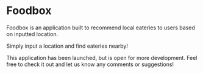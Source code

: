 Foodbox
==============

Foodbox is an application built to recommend local eateries to users based on inputted location.

Simply input a location and find eateries nearby!

This application has been launched, but is open for more development. Feel free to check it out and let us know any comments or suggestions!